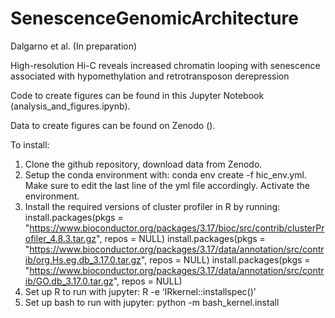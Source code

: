 # SenescenceGenomicArchitecture

Dalgarno et al. (In preparation)

High-resolution Hi-C reveals increased chromatin looping with senescence associated with hypomethylation and retrotransposon derepression

Code to create figures can be found in this Jupyter Notebook (analysis_and_figures.ipynb).

Data to create figures can be found on Zenodo ().

To install:
1. Clone the github repository, download data from Zenodo.
2. Setup the conda environment with: conda env create -f hic_env.yml. Make sure to edit the last line of the yml file accordingly. Activate the environment.
3. Install the required versions of cluster profiler in R by running: 
install.packages(pkgs = "https://www.bioconductor.org/packages/3.17/bioc/src/contrib/clusterProfiler_4.8.3.tar.gz", repos = NULL)
install.packages(pkgs = "https://www.bioconductor.org/packages/3.17/data/annotation/src/contrib/org.Hs.eg.db_3.17.0.tar.gz", repos = NULL)
install.packages(pkgs = "https://www.bioconductor.org/packages/3.17/data/annotation/src/contrib/GO.db_3.17.0.tar.gz", repos = NULL)
4. Set up R to run with jupyter: R -e ‘IRkernel::installspec()’
5. Set up bash to run with jupyter: python -m bash_kernel.install
